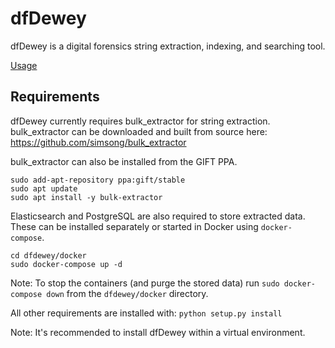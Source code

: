 # dfDewey
dfDewey is a digital forensics string extraction, indexing, and searching tool.

[Usage](docs/usage.md)

## Requirements
dfDewey currently requires bulk_extractor for string extraction.
bulk_extractor can be downloaded and built from source here:
https://github.com/simsong/bulk_extractor

bulk_extractor can also be installed from the GIFT PPA.

```shell
sudo add-apt-repository ppa:gift/stable
sudo apt update
sudo apt install -y bulk-extractor
```

Elasticsearch and PostgreSQL are also required to store extracted data.
These can be installed separately or started in Docker using `docker-compose`.

```shell
cd dfdewey/docker
sudo docker-compose up -d
```

Note: To stop the containers (and purge the stored data) run
`sudo docker-compose down` from the `dfdewey/docker` directory.

All other requirements are installed with:
`python setup.py install`

Note: It's recommended to install dfDewey within a virtual environment.
